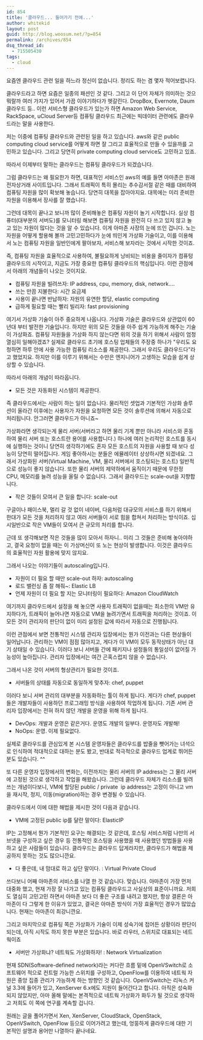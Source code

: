 ```yaml
---
id: 854
title: '클라우드... 들어가기 전에...'
author: whitekid
layout: post
guid: http://blog.woosum.net/?p=854
permalink: /archives/854
dsq_thread_id:
  - 715505430
tags:
  - cloud
---
```

요즘엔 클라우드 관련 일을 하느라 정신이 없습니다. 정리도 하는 겸 몇자 적어보렵니다.

클라우드라고 하면 요즘은 일종의 패션인 것 같다. 그리고 이 단어 자체가 의미하는 것으 뭐랄까 여러 가지가 있어서 가끔 이야기하다가 헷갈린다. DropBox, Evernote, Daum 클라우드 등.. 이런 서비스형 클라우드가 있는가 하면 Amazon Web Service, RackSpace, uCloud Server등 컴퓨팅 클라우드 최근에는 빅데이터 관련에도 클라우드라는 말을 사용한다.

저는 이중에 컴퓨팅 클라우드와 관련된 일을 하고 있습니다. aws와 같은 public computing cloud service를 어떻게 하면 잘 그리고 효율적으로 만들 수 있을까를 고민하고 있습니다. 그리고 당연히 private computing cloud service도 고민하고 있죠.

따라서 이제부터 말하는 클라우드는 컴퓨팅 클라우드가 되겠습니다.

그럼 클라우드는 왜 필요한가 하면, 대표적인 서비스인 aws의 예를 들면 아마존은 원래 전자상거래 사이트입니다. 그래서 트래픽이 특히 몰리는 추수감서절 같은 때를 대비하여 컴퓨팅 자원을 많이 확보해 놓습니다. 당연히 대목을 잡아야지요. 대목에는 미리 준비한 자원을 이용해서 장사를 잘 했습니다.

그런데 대목이 끝나고 보니까 많이 준비해놓은 컴퓨팅 자원이 놀기 시작합니다. 실상 컴퓨터(대부분의 서버도)를 모니터링 해보면 컴퓨팅 자원을 완전히 다 쓰고 있지 않고 놀고 있는 자원이 많다는 것을 알 수 있습니다. 이게 아마존 사장의 눈에 뜨인 겁니다. 노는 자원을 어떻게 할용해 볼까 고민고민하다가 눈에 띄인게 가상화 기술이고, 이를 이용해서 노는 컴퓨팅 자원을 일반인에게 팔아보자, 서비스해 보자라는 것에서 시작한 것이죠.

즉, 컴퓨팅 자원을 효율적으로 사용하여, 불필요하게 낭비되는 비용을 줄이자가 컴퓨텅 클라우드의 시작이고, 지금도 가장 중요한 컴퓨팅 클라우드의 핵심입니다. 이런 관점에서 아래의 개념들이 나오는 것이지요.

  * 컴퓨팅 자원을 빌려쓰자: IP address, cpu, memory, disk, network....
  * 쓰는 만끔 지불한다: 시간 요금제
  * 사용이 끝나면 반납하자: 자원의 유연한 할당, elastic computing
  * 급하게 필요할 때는 빨리 빌리자: fast provisioning

여기서 가상화 기술이 아주 중요하게 나옵니다. 가상화 기술은 클라우드와 상관없이 60년대 부터 발전한 기술입니다. 하지만 위의 모든 것들을 아주 쉽게 가능하게 해주는 기술이 가상화죠. 컴퓨팅 자원들을 가상화 하지 않는다면 위의 것을 하기 위해서 사람이 엄청 열심히 일해야겠죠? 실제로 클라우드 초기에 호스팅 업체들의 주장중 하나가 "우리도 요청하면 하루 안에 사용 가능한 컴퓨팅 리소스를 제공한다. 그래서 우리도 클라우드다"라고 했었지요. 하지만 이를 이루기 위해서는 수만은 엔지니어가 고생하는 모습을 쉽게 상상할 수 있습니다.

따라서 아래의 개념이 따라옵니다.

  * 모든 것은 자동화된 시스템이 제공한다.

즉 클라우드에서는 사람이 하는 일이 없습니다. 물리적인 셋업과 기본적인 가상화 솔루션이 올라간 이후에는 사용자가 자원을 요청하면 모든 것이 솔루션에 의해서 자동으로 처리됩니다. 안그러면 클라우드가 아니죠~

가상화라면 생각되는게 물리 서버(서버라고 하면 물리 기계 뿐만 아니라 서비스와 혼동하여 물리 서버 또는 호스트란 용어를 사용합니다.) 하나에 여러 논리적인 호스트를 동시에 실행하는 것이니 당연히 생각하기에도 혼자 모든 호스트의 자원을 사용할 때 보다 성능이 당연히 떨어집니다. 게임 좋아하시는 분들은 에뮬레이터 상상하시면 되겠네요. 그래서 가상화된 서버(Virtual Machine, VM, 물리 서버에서 호스팅되는 호스트) 일반적으로 성능이 좋지 않습니다. 또한 물리 서버의 제약하에서 움직이기 때문에 무한정 CPU, 메모리를 늘려 성능을 올릴 수 없습니다. 그래서 클라우드는 scale-out을 지향합니다.

  * 작은 것들이 모여서 큰 일을 합니다: scale-out

구글이나 패이스북, 멀리 갈 것 없이 네이버, 다음처럼 대규모의 서비스를 하기 위해서 한대가 모든 것을 처리하지 않고 여러 서버들이 서로 힘을 합쳐서 처리하는 방식이죠. 십시일반으로 작은 VM들이 모여서 큰 규모의 처리를 합니다.

근데 또 생각해보면 작은 것들을 많이 모아서 하자니.. 미리 그 것들은 준비해 놓아야하고, 결국 요청이 없을 때는 이 가상머신이 또 노는 현상이 발생합니다. 이것은 클라우드의 효율적인 자원 활용에 맞지 않지요.

그래서 나오는 이야기들이 autoscaling입니다.

  * 자원이 더 필요 할 때만 scale-out 하자: autoscaling
  * 로드 밸런싱 좀 잘 해줘~: Elastic LB
  * 언제 자원이 더 필요 할 지는 모니터링이 필요하다: Amazon CloudWatch

여기까지 클라우드에서 설정을 해 놓으면 사용자 트래픽이 없을때는 최소한의 VM만 유지하다가, 트래픽이 늘어나면 자동으로 VM을 늘려가면서 트래픽을 처리하는 것이죠. 이 모든 것이 관리자의 판단이 없이 미리 설정된 값에 따라서 자동으로 진행됩니다.

이런 관점에서 보면 전통적인 시스템 관리자 입장에서는 뭔가 이전과는 다른 현상들이 일어납니다. 관리하는 VM이 점점 많아지고, 게다가 이 VM이 모두 동작상태가 아닌 대기 상태일 수 있습니다. 이러다 보니 서버들 간에 패키지나 설정들의 통일성이 없어질 가능성이 높아집니다. 관리자 입장에서는 여간 곤혹스럽지 않을 수 없습니다.

그래서 나온 것이 서버의 형상관리가 필요한 것이죠.

  * 서버들의 상태를 자동으로 동일하게 맞추자: chef, puppet

이러다 보니 서버 관리의 대부분을 자동화하는 툴이 하게 됩니다. 게다가 chef, puppet들은 개발자들이 사용하던 프로그래밍 방식을 사용하여 작업하게 됩니다. 기존 서버 관리자 입장에서는 전혀 하지 않던 개발을 운영을 위해 하게 됩니다.

  * DevOps: 개발과 운영은 같은거다. 운영도 개발의 일부다. 운영자도 개발해!
  * NoOps: 운영. 이제 필요없다.

실제로 클라우드를 관심있게 본 시스템 운영자들은 클라우드를 밥줄을 뺏어가는 녀석으로 인식하여 적대적으로 대하는 분도 봤고, 반대로 적극적으로 클라우드 업계로 뛰어든 분도 있습니다. ^^

또 다른 운영자 입장에서의 변화는, 이전까지는 물리 서버의 IP address는 그 물리 서버에 고정된 것으로 생각하고 작업을 해왔습니다. 그런데 클라우드 자체가 리소스를 빌려 쓰는 개념이다보니, VM에 할당된 public / private  ip address는 고정이 아니고 vm을 재시작, 정지, 이동(migration)하는 경우 변경될 수 있습니다.

클라우드에서 이에 대한 해법을 제시한 것이 다음과 같습니다.

  * VM에 고정된 public ip를 달란 말이다: ElasticIP

IP는 고정해서 뭔가 기본적인 요구는 해결되는 것 같은데, 호스팅 서비스처럼 나만의 서브넷을 구성하고 싶은 경우 등 전통적인 호스팅을 사용했을 때 사용했던 방법들을 사용하고 싶은 사람들이 있습니다. 클라우드는 클라우드 답게라지만, 클라우드가 해법을 제공하지 못하는 것도 많으니깐요.

  * 다 좋은데, 내 맘대로 하고 싶단 말이다. : Virtual Private Cloud

쓰다보니 어째 아마존의 서비스를 나열 한 것 같습니다. 맞습니다. 아마존이 가장 먼저 대중화 했고, 현재 가장 잘 나가고 있는 컴퓨팅 클라우드고 사실상의 표준이니까요. 저희도 열심히 고민고민 하면서 아마존 보다 더 좋은 구조를 내려고 했지만, 항상 결론은 아마존이 다 그렇게 한 이유가 있었고, 결국은 아마존 방식이 가장 효율적인 경우가 많았습니다. 현재는 아마존이 최강니깐요.

그리고 마지막으로 컴퓨팅 쪽은 가상화가 기술이 이제 성숙기에 접어든 상황이라 판단이 되는데, 아직 시작도 하지 못한 부분은 있습니다. 바로 라우터, 스위치로 대표되는 네트웍이죠

  * 서버만 가상화냐? 네트웍도 가상화하자! : Network Virtualization

현재 SDN(Software-defined network)라는 커다란 흐름 밑에 OpenVSwitch로 소프트웨어 적으로 컨트럴 가능한 스위치를 구성하고, OpenFlow를 이용하여 네트웍 자원은 중앙 집중 관리가 가능하게 하는 방향인 것 같습니다. OpenVSwitch는 리눅스 커널 3.3에 들어가 있고, XenServer 6.x에도 지원이 들어간다고 합니다. 아직은 성숙화 되지 않았지만, 아마 올해 말에는 본격적으로 네트웍 가상화가 화두가 될 것으로 생각하고 저희도 이 쪽에 연구를 계속할 겁니다.

원래는 글을 풀어가면서 Xen, XenServer, CloudStack, OpenStack, OpenVSwitch, OpenFlow 등으로 이어가려고 했는데, 엉뚱하게 클라우드에 대한 기본적인 설명과 용어만 나열하다 끝나네요.